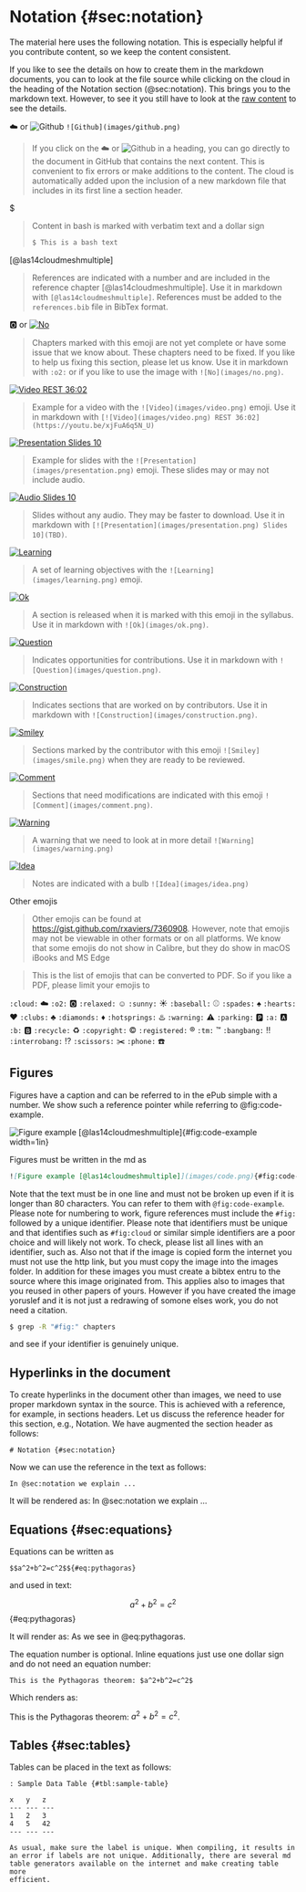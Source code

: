 # Notation {#sec:notation}

The material here uses the following notation. This is especially
helpful if you contribute content, so we keep the content consistent.

If you like to see the details on how to create them in the markdown
documents, you can to look at the file source while clicking on
the cloud in the heading of the Notation section (@sec:notation). This
brings you to the markdown text. However, to see it  you still have to look at
the [raw content](https://raw.githubusercontent.com/cloudmesh-community/book/master/chapters/preface/notation.md)
to see the details.

:cloud: or ![Github](images/github.png) `![Github](images/github.png)`

> If you click on the :cloud: or ![Github](images/github.png) in a
> heading, you can go directly to the document in GitHub that contains the
> next content. This is convenient to fix errors or make additions to the
> content. The cloud is automatically added upon the inclusion of a new
> markdown file that includes in its first line a section header.

$

> Content in bash is marked with verbatim text and a dollar sign
>
>  ```bash
>  $ This is a bash text
>  ```

[@las14cloudmeshmultiple]

> References are indicated with a number and are included in the 
> reference chapter [@las14cloudmeshmultiple]. Use it in markdown with 
> `[@las14cloudmeshmultiple]`. References must be added to the
> `references.bib` file in BibTex format.

:o2: or [![No](images/no.png)]()

> Chapters marked with this emoji are not yet complete or have some
> issue that we know about. These chapters need to be fixed. If you like
> to help us fixing this section, please let us know. Use it in markdown
> with `:o2:` or if you like to use the image with `![No](images/no.png)`.


[![Video](images/video.png) REST 36:02](https://youtu.be/xjFuA6q5N_U)

> Example for a video with the `![Video](images/video.png)` emoji. Use it in markdown with
> `[![Video](images/video.png) REST 36:02](https://youtu.be/xjFuA6q5N_U)`

[![Presentation](images/presentation.png) Slides 10](TBD)

> Example for slides with the `![Presentation](images/presentation.png)` emoji. These slides may or
> may not include audio.

[![Audio](images/audio.png) Slides 10](TBD)

> Slides without any audio. They may be faster to download. Use it in
> markdown with `[![Presentation](images/presentation.png) Slides 10](TBD)`.

[![Learning](images/learning.png)]()

> A set of learning objectives with the `![Learning](images/learning.png)` emoji.

[![Ok](images/ok.png)]()

> A section is released when it is marked with this emoji in the
> syllabus. Use it in markdown with `![Ok](images/ok.png)`.

[![Question](images/question.png)]()

> Indicates opportunities for contributions. Use it in markdown with
> `![Question](images/question.png)`.

[![Construction](images/construction.png)]()

> Indicates sections that are worked on by contributors. Use it in
> markdown with `![Construction](images/construction.png)`.

[![Smiley](images/smile.png)]()

> Sections marked by the contributor with this emoji `![Smiley](images/smile.png)`
> when they are ready to be reviewed.

[![Comment](images/comment.png)]()

> Sections that need modifications are indicated with this emoji `![Comment](images/comment.png)`.

[![Warning](images/warning.png)]()

> A warning that we need to look at in more detail `![Warning](images/warning.png)`

[![Idea](images/idea.png)]()

> Notes are indicated with a bulb `![Idea](images/idea.png)`


Other emojis

> Other emojis can be found at
> <https://gist.github.com/rxaviers/7360908>. However, note that emojis
> may not be viewable in other formats or on all platforms. We know that
> some emojis do not show in Calibre, but they do show in macOS iBooks and
> MS Edge

> This is the list of emojis that can be converted to PDF. So if you like a
> PDF, please limit your emojis to

`:cloud:` :cloud:
`:o2:` :o2:
`:relaxed:` :relaxed:
`:sunny:` :sunny:
`:baseball:` :baseball:
`:spades:` :spades:
`:hearts:` :hearts:
`:clubs:` :clubs:
`:diamonds:` :diamonds:
`:hotsprings:` :hotsprings:
`:warning:` :warning:
`:parking:` :parking:
`:a:` :a:
`:b:` :b:
`:recycle:` :recycle:
`:copyright:` :copyright:
`:registered:` :registered:
`:tm:` :tm:
`:bangbang:` :bangbang:
`:interrobang:` :interrobang:
`:scissors:` :scissors:
`:phone:` :phone:

## Figures

Figures have a caption and can be referred to in the ePub simple with a
number. We show such a reference pointer while referring to
@fig:code-example.

![Figure example [@las14cloudmeshmultiple]](images/code.png){#fig:code-example width=1in}

Figures must be written in the md as

```markdown
![Figure example [@las14cloudmeshmultiple]](images/code.png){#fig:code-example width=1in}
```

Note that the text must be in one line and must not be broken up even if
it is longer than 80 characters. You can refer to them with
`@fig:code-example`. Please note for numbering to work, figure
references must include the `#fig:` followed by a unique identifier.
Please note that identifiers must be unique and that identifies
such as `#fig:cloud` or similar simple identifiers are a poor choice and
will likely not work. To check, please list all lines with an identifier, 
such as. Also not that if the image is copied form the internet you must 
not use the http link, but you must copy the image into the images folder. 
In addition for these images you must create a bibtex entru to the 
source where this image originated from. This applies also to images 
that you reused in other papers of yours. However if you have created 
the image yoruslef and it is not just a redrawing of somone elses work, 
you do not need a citation.

```bash
$ grep -R "#fig:" chapters
```

and see if your identifier is genuinely unique.

## Hyperlinks in the document

To create hyperlinks in the document other than images, we need to
use proper markdown syntax in the source. This is achieved with a
reference, for example, in sections headers. Let us discuss the
reference header for this section, e.g., Notation. We have augmented
the section header as follows:

```# Notation {#sec:notation}```

Now we can use the reference in the text as follows:

```In @sec:notation we explain ...```

It will be rendered as: In @sec:notation we
explain ...


## Equations {#sec:equations}

Equations can be written as

```$$a^2+b^2=c^2$${#eq:pythagoras}```

and used in text:

$$a^2+b^2=c^2$${#eq:pythagoras}

It will render as: As we see in @eq:pythagoras.

The equation number is optional. Inline equations just use one dollar
sign and do not need an equation number:

```This is the Pythagoras theorem: $a^2+b^2=c^2$```

Which renders as:

This is the Pythagoras theorem: $a^2+b^2=c^2$.

## Tables {#sec:tables}

Tables can be placed in the text as follows:

```
: Sample Data Table {#tbl:sample-table}

x   y   z
--- --- ---
1   2   3
4   5   42
--- --- ---

As usual, make sure the label is unique. When compiling, it results in
an error if labels are not unique. Additionally, there are several md
table generators available on the internet and make creating table more
efficient.
